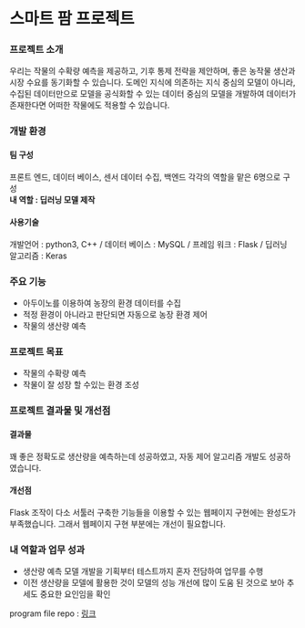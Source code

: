 # 스마트 팜 프로젝트

### 프로젝트 소개
우리는 작물의 수확량 예측을 제공하고, 기후 통제 전략을 제안하며, 좋은 농작물 생산과 시장 수요를 동기화할 수 있습니다.
도메인 지식에 의존하는 지식 중심의 모델이 아니라, 수집된 데이터만으로 모델을 공식화할 수 있는 데이터 중심의 모델을 개발하여 데이터가 존재한다면 어떠한 작물에도 적용할 수 있습니다.


### 개발 환경
#### 팀 구성
프론트 엔드, 데이터 베이스, 센서 데이터 수집, 백엔드 각각의 역할을 맡은 6명으로 구성\
**내 역할 : 딥러닝 모델 제작**
#### 사용기술
개발언어 : python3, C++ / 데이터 베이스 : MySQL / 프레임 워크 : Flask / 딥러닝 알고리즘 : Keras

### 주요 기능
* 아두이노를 이용하여 농장의 환경 데이터를 수집
* 적정 환경이 아니라고 판단되면 자동으로 농장 환경 제어
* 작물의 생산량 예측

### 프로젝트 목표
* 작물의 수확량 예측
* 작물이 잘 성장 할 수있는 환경 조성

### 프로젝트 결과물 및 개선점
#### 결과물
꽤 좋은 정확도로 생산량을 예측하는데 성공하였고, 자동 제어 알고리즘 개발도 성공하였습니다. 
#### 개선점
 Flask 조작이 다소 서툴러 구축한 기능들을 이용할 수 있는 웹페이지 구현에는 완성도가 부족했습니다. 그래서 웹페이지 구현 부분에는 개선이 필요합니다. 

### 내 역할과 업무 성과
* 생산량 예측 모델 개발을 기획부터 테스트까지 혼자 전담하여 업무를 수행
* 이전 생산량을 모델에 활용한 것이 모델의 성능 개선에 많이 도움 된 것으로 보아 추세도 중요한 요인임을 확인


program file repo : [링크](https://github.com/sexymonster/Projects/new/main/TeamProject)
